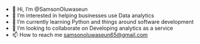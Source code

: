 - 👋 Hi, I’m @SamsonOluwaseun
- 👀 I’m interested in helping businesses use Data analytics 
- 🌱 I’m currently learning Python and things around software development
- 💞️ I’m looking to collaborate on Developing analytics as a service
- 📫 How to reach me samsonoluwaseun65@gmail.com

<!---
SamsonOluwaseun/SamsonOluwaseun is a ✨ special ✨ repository because its `README.md` (this file) appears on your GitHub profile.
You can click the Preview link to take a look at your changes.
--->
